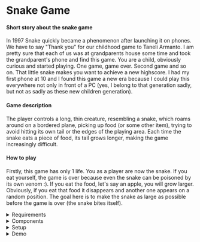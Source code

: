 # Snake Game

#### Short story about the snake game
In 1997 Snake quickly became a phenomenon after launching it on phones. We have to say "Thank you" for our childhood game to Taneli Armanto.
I am pretty sure that each of us was at grandparents house some time and took the grandparent's phone and find this game. You are a child, 
obviously curious and started playing. One game, game over. Second game and so on. That little snake makes you want to achieve a new highscore.
I had my first phone at 10 and I found this game a new era because I could play this everywhere not only in front of a PC (yes, I belong to that generation sadly, but not as sadly as these new children generation).

#### Game description
The player controls a long, thin creature, resembling a snake, which roams around on a bordered plane, picking up food (or some other item), trying to avoid hitting its own tail or the edges of the playing area. Each time the snake eats a piece of food, its tail grows longer, making the game increasingly difficult.

#### How to play
Firstly, this game has only 1 life. You as a player are now the snake. If you eat yourself, the game is over because even the snake can be poisoned by its own venom :).
If you eat the food, let's say an apple, you will grow larger. 
Obviously, if you eat that food it disappears and another one appears on a random position. 
The goal here is to make the snake as large as possible before the game is over (the snake bites itself).

<details>
<summary> Requirements </summary>

##### MENU
Create a menu for your game, emphasis on the game. You should scroll on the LCD with the joystick. The menu should include:
1. When powering up a game, a greeting message should be shown fora few moments.

2. Categories like:
   - **Start Game** that start the initial level of the game
   - **Highscore**: 
       - Initially the score is 0
       - Highscore is updating when the game is done
       - Save the top 5+ values in EEPROM with the name and score
   - **Settings**:
     - Enter name
     - Starting level or difficulty of the game should be selected
     - LCD contrast control using either potentiometer of saving the value in EEPROM
     - LCD brightness control and save the value to EEPROM
     - Matrix brightness control and save it to EEPROM
     - Sound on or off and save it to EEPROM
     - Extra stuff that should be saved to EEPROM
   - **About**, here are the details about the creator of the game like game name, author name, github link or user
   - **How to play**, a short description about the game
  
3. **While playing the game** display information like:
   - Lives
   - Level/Difficulty
   - Score
   - Etc.
    
4. **Upon game ending**:
   - Screen 1: a message such as "Congratulations on reaching level/score X". "You did better than y people.". etc. Switches to screen 2 upon interaction (button press) or after a few moments.
   - Screen 2: display relevant game info: score, time, lives left etc. Must inform player if he/she beat the highscore. This menu should only be closed by the player, pressing a button.
  
  ##### GAME
- You must add basic sounds to the game
- It must be intuitive andfun to play
- It must make sense in the current setup. Study the idea of a panning camera - aka the 8x8 led doesn’t need to be the entire map. It can only be the current field of view of the player.
- The levels must progress dynamically. Aka the level difficulty, score and other properties should be a function of the level number or time. However, the challenge here is for it to grow in a playable way - not too easy for a long time so it becomes boring, not too hard too fast so it’s not attractive. Also, it’s nice to have an ending, a final level, a boss etc. It shouldn’t necessarily go on forever (but that’s fine, though). 
</details>


<details>
<summary> Components </summary>
  LCD
- 8x8 matrix
- resistors
- electrolytic capacitor
- ceramic capacitor
- MAX7219 Driver
- joystick
- buzzer
- potentiometer
- wires
</details>


<details>
<summary> Setup </summary>
![MatrixSetup](https://user-images.githubusercontent.com/98409275/208792007-294e2414-bd92-4a30-99b4-6fa7739c492a.jpeg)
</details>


<details>
<summary> Demo </summary>
Demo is here https://youtu.be/ISVfKO8zJgA
</details>
